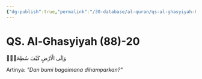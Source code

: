 ```yaml
---
{"dg-publish":true,"permalink":"/30-database/al-quran/qs-al-ghasyiyah-88-20/"}
---
```



# QS. Al-Ghasyiyah (88)-20
وَاِلَى الْاَرْضِ كَيْفَ سُطِحَتْۗ 

Artinya: *"Dan bumi bagaimana dihamparkan?"*
